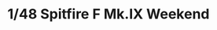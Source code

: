 ---
layout: product
title: "1/48 Spitfire F Mk.IX Weekend"
price: "2400" 
desc: "Maketa"
img_path: "/assets/img/84175.webp"
brand: "EDUARD"
available: false
special_offer: false
new: false
soon: false
cat: "010000"
subcat: "010400"
subsubcat: "00"
sifra: "84175"
popular: false
spec: false
---